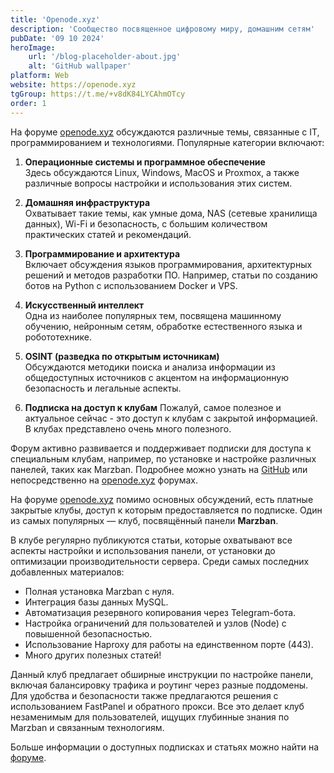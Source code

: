 ```yaml
---
title: 'Openode.xyz'
description: 'Сообщество посвященное цифровому миру, домашним сетям'
pubDate: '09 10 2024'
heroImage:
    url: '/blog-placeholder-about.jpg'
    alt: 'GitHub wallpaper'
platform: Web
website: https://openode.xyz
tgGroup: https://t.me/+v8dK84LYCAhmOTcy
order: 1
---
```


На форуме [openode.xyz](https://openode.xyz) обсуждаются различные темы, связанные с IT, программированием и технологиями. Популярные категории включают:

1. **Операционные системы и программное обеспечение**  
   Здесь обсуждаются Linux, Windows, MacOS и Proxmox, а также различные вопросы настройки и использования этих систем.

2. **Домашняя инфраструктура**  
   Охватывает такие темы, как умные дома, NAS (сетевые хранилища данных), Wi-Fi и безопасность, с большим количеством практических статей и рекомендаций.

3. **Программирование и архитектура**  
   Включает обсуждения языков программирования, архитектурных решений и методов разработки ПО. Например, статьи по созданию ботов на Python с использованием Docker и VPS.

4. **Искусственный интеллект**  
   Одна из наиболее популярных тем, посвящена машинному обучению, нейронным сетям, обработке естественного языка и робототехнике.

5. **OSINT (разведка по открытым источникам)**  
   Обсуждаются методики поиска и анализа информации из общедоступных источников с акцентом на информационную безопасность и легальные аспекты.
6. **Подписка на доступ к клубам**
   Пожалуй, самое полезное и актуальное сейчас - это доступ к клубам с закрытой информацией. 
   В клубах представлено очень много полезного.

Форум активно развивается и поддерживает подписки для доступа к специальным клубам, например, по установке и настройке различных панелей, таких как Marzban. Подробнее можно узнать на [GitHub](https://dignezzz.github.io/) или непосредственно на [openode.xyz](https://openode.xyz) форумах.

На форуме [openode.xyz](https://openode.xyz) помимо основных обсуждений, есть платные закрытые клубы, доступ к которым предоставляется по подписке. Один из самых популярных — клуб, посвящённый панели **Marzban**. 

В клубе регулярно публикуются статьи, которые охватывают все аспекты настройки и использования панели, от установки до оптимизации производительности сервера. Среди самых последних добавленных материалов:
- Полная установка Marzban с нуля.
- Интеграция базы данных MySQL.
- Автоматизация резервного копирования через Telegram-бота.
- Настройка ограничений для пользователей и узлов (Node) с повышенной безопасностью.
- Использование Haproxy для работы на единственном порте (443).
- Много других полезных статей!

Данный клуб предлагает обширные инструкции по настройке панели, включая балансировку трафика и роутинг через разные поддомены. Для удобства и безопасности также предлагаются решения с использованием FastPanel и обратного прокси. Все это делает клуб незаменимым для пользователей, ищущих глубинные знания по Marzban и связанным технологиям.

Больше информации о доступных подписках и статьях можно найти на [форуме](https://openode.xyz/subscriptions/).

